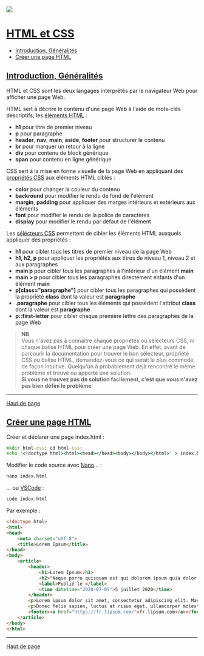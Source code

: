 <img src="https://steamcdn-a.akamaihd.net/steamcommunity/public/images/items/1263950/7890b7cbd71284e840eaab3c19ee078674f4a707.png" data-miniprofile="28021301">

# <a href="#html-css" id="html-css">HTML et CSS</a>
- [Introduction, Généralités](#introduction-generalites)
- [Créer une page HTML](#creer-page-html)

## <a href="#introduction-generalites" id="introduction-generalites">Introduction, Généralités</a>

HTML et CSS sont les deux langages interprêtés par le navigateur Web
pour afficher une page Web.

HTML sert à décrire le contenu d'une page Web à l'aide de mots-clés
descriptifs, les [éléments HTML](https://developer.mozilla.org/fr/docs/Web/HTML/Element) :
- **h1** pour titre de premier niveau
- **p** pour paragraphe
- **header**, **nav**, **main**, **aside**, **footer** pour structurer
le contenu
- **br** pour marquer un retour à la ligne
- **div** pour contenu de block générique
- **span** pour contenu en ligne générique

CSS sert à la mise en forme visuelle de la page Web en appliquant des
[propriétés CSS](https://developer.mozilla.org/fr/docs/Web/CSS/Reference#Syntaxe_de_r%C3%A8gle_basique) aux éléments HTML ciblés :
- **color** pour changer la couleur du contenu
- **backround** pour modifier le rendu de fond de l'élément
- **margin**, **padding** pour appliquer des marges intérieurs et
extérieurs aux éléments
- **font** pour modifier le rendu de la police de caractères
- **display** pour modifier le rendu par défaut de l'élément

Les [sélécteurs CSS](https://developer.mozilla.org/fr/docs/Web/CSS/Reference#S%C3%A9lecteurs) permettent de cibler les éléments HTML auxquels
appliquer des propriétés :
- **h1** pour cibler tous les titres de premier niveau de la page Web
- **h1, h2, p** pour appliquer les propriétés aux titres
de niveau 1, niveau 2 et aux paragraphes
- **main p** pour cibler tous les paragraphes à l'intérieur d'un élément
**main**
- **main > p** pour cibler tous les paragraphes directement enfants d'un
élément **main**
- **p[class="paragraphe"]** pour cibler tous les paragraphes qui possèdent
la propriété **class** dont la valeur est **paragraphe**
- **.paragraphe** pour cibler tous les éléments qui possèdent l'attribut
**class** dont la valeur est **paragraphe**
- **p::first-letter** pour cibler chaque première lettre des paragraphes
de la page Web

> **NB** <br/>
Vous n'avez pas à connaître chaque propriétés ou sélecteurs CSS, ni chaque
balise HTML pour créer une page Web. En effet, avant de parcourir la
documentation pour trouver le bon sélecteur, propriété CSS ou balise
HTML, demandez-vous ce qui serait le plus commode, de façon intuitive.
Quelqu'un à probablement déjà rencontré le même problème et trouvé ou
apporté une solution.<br/>
**Si vous ne trouvez pas de solution facilement,
c'est que vous n'avez pas bien défini le problème**.

---
[Haut de page](#html-css)

## <a href="#creer-page-html" id="creer-page-html">Créer une page HTML</a>

Créer et déclarer une page index.html :
```cmd
mkdir html-css; cd html-css;
echo '<!doctype html><html><head></head><body></body></html>' > index.html
```

Modifier le code source avec [Nano](http://doc.ubuntu-fr.org/nano)... :
```cmd
nano index.html
```
... ou [VSCode](https://code.visualstudio.com/) :
```cmd
code index.html
```

Par exemple :
```html
<!doctype html>
<html>
<head>
    <meta charset="utf-8">
    <title>Lorem Ipsum</title>
</head>
<body>
    <article>
        <header>
            <h1>Lorem Ipsum</h1>
            <h2>"Neque porro quisquam est qui dolorem ipsum quia dolor sit amet, consectetur, adipisci velit..."</h2>
            <label>Publié le </label>
            <time datetime="2020-07-05">5 juillet 2020</time>
        </header>
        <p>Lorem ipsum dolor sit amet, consectetur adipiscing elit. Maecenas facilisis porttitor sollicitudin. Vivamus tincidunt sagittis dapibus. Vestibulum malesuada eget elit et vehicula. Morbi gravida massa in nisl sollicitudin dictum. Cras pulvinar mauris mauris, semper maximus felis suscipit vel. Nulla facilisi. Phasellus quis erat vitae nisl facilisis interdum.</p>
        <p>Donec felis sapien, luctus at risus eget, ullamcorper molestie libero. Donec ut erat vel enim euismod finibus ac et nisi. Nullam suscipit laoreet ligula ac volutpat. Proin nec sodales purus. Ut tincidunt leo urna, vitae condimentum odio ultricies ac. Morbi sit amet maximus turpis. Phasellus eleifend tellus ac fringilla consequat. Phasellus erat arcu, porta eu ligula in, iaculis placerat turpis. Maecenas quis finibus dui, vel blandit dolor.</p>
        <footer><a href="https://fr.lipsum.com/">fr.lipsum.com</a></footer>
    </article>
</body>
</html>
```

---
[Haut de page](#html-css)

